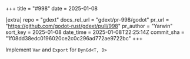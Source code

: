 +++
title = "#998"
date = 2025-01-08

[extra]
repo = "gdext"
docs_rel_url = "gdext/pr-998/godot"
pr_url = "https://github.com/godot-rust/gdext/pull/998"
pr_author = "Yarwin"
sort_key = 2025-01-08
date_time = 2025-01-08T22:25:14Z
commit_sha = "1f08dd38edc0196020ce2c0c296ad772ae9722bc"
+++

Implement `Var` and `Export` for `DynGd<T, D>`
